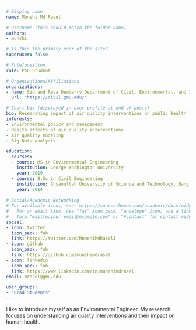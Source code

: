 ```yaml
---
# Display name
name: Munshi Md Rasel

# Username (this should match the folder name)
authors:
- munshi

# Is this the primary user of the site?
superuser: false

# Role/position
role: PhD Student

# Organizations/Affiliations
organizations:
- name: Sid and Reva Dewberry Department of Civil, Environmental, and Infrastructure Engineering
  url: "https://civil.gmu.edu/"

# Short bio (displayed in user profile at end of posts)
bio: Researching impact of air quality interventions on public health
interests:
- Environmental policy and management
- Health effects of air quality interventions
- Air quality modeling
- Big Data analysis

education:
  courses:
  - course: MS in Environmental Engineering
    institution: George Washington University
    year: 2019
  - course: B.Sc in Civil Engineering
    institution: Ahsanullah University of Science and Technology, Bangladesh
    year: 2014
    
# Social/Academic Networking
# For available icons, see: https://sourcethemes.com/academic/docs/widgets/#icons
#   For an email link, use "fas" icon pack, "envelope" icon, and a link in the
#   form "mailto:your-email@example.com" or "#contact" for contact widget.
social:
- icon: twitter
  icon_pack: fab
  link: https://twitter.com/MunshiMdRasel1
- icon: github
  icon_pack: fab
  link: https://github.com/munshimdrasel
- icon: linkedin
  icon_pack: fab
  link: https://www.linkedin.com/in/munshimdrasel
email: mrasel@gmu.edu

user_groups: 
- "Grad Students"
---
```


I like to introduce myself as an Environmental Engineer. My research focuses on understanding air quality interventions and their impact on human health. 
